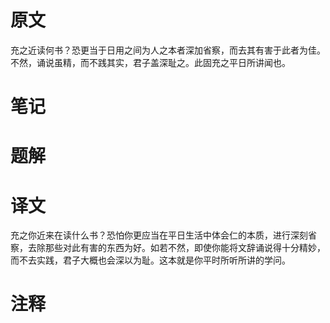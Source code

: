 # 原文
充之近读何书？恐更当于日用之间为人之本者深加省察，而去其有害于此者为佳。不然，诵说虽精，而不践其实，君子盖深耻之。此固充之平日所讲闻也。

# 笔记

# 题解

# 译文
充之你近来在读什么书？恐怕你更应当在平日生活中体会仁的本质，进行深刻省察，去除那些对此有害的东西为好。如若不然，即使你能将文辞诵说得十分精妙，而不去实践，君子大概也会深以为耻。这本就是你平时所听所讲的学问。
# 注释